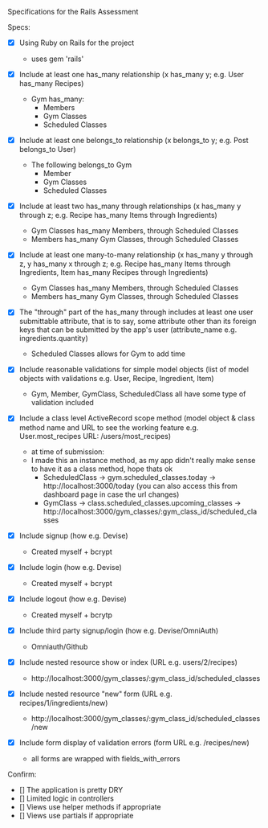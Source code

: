Specifications for the Rails Assessment

Specs:
- [x] Using Ruby on Rails for the project
   - uses gem 'rails'

- [x] Include at least one has_many relationship (x has_many y; e.g. User has_many Recipes) 
   - Gym has_many:
      - Members
      - Gym Classes
      - Scheduled Classes

- [x] Include at least one belongs_to relationship (x belongs_to y; e.g. Post belongs_to User)
   - The following belongs_to Gym
      - Member
      - Gym Classes
      - Scheduled Classes

- [x] Include at least two has_many through relationships (x has_many y through z; e.g. Recipe has_many Items through Ingredients)
   - Gym Classes has_many Members, through Scheduled Classes
   - Members has_many Gym Classes, through Scheduled Classes

- [x] Include at least one many-to-many relationship (x has_many y through z, y has_many x through z; e.g. Recipe has_many Items through Ingredients, Item has_many Recipes through Ingredients)
   - Gym Classes has_many Members, through Scheduled Classes
   - Members has_many Gym Classes, through Scheduled Classes

- [x] The "through" part of the has_many through includes at least one user submittable attribute, that is to say, some attribute other than its foreign keys that can be submitted by the app's user (attribute_name e.g. ingredients.quantity)
   - Scheduled Classes allows for Gym to add time

- [x] Include reasonable validations for simple model objects (list of model objects with validations e.g. User, Recipe, Ingredient, Item)
   - Gym, Member, GymClass, ScheduledClass all have some type of validation included

- [x] Include a class level ActiveRecord scope method (model object & class method name and URL to see the working feature e.g. User.most_recipes URL: /users/most_recipes)
   - at time of submission:
   * I made this an instance method, as my app didn't really make sense to have it as a class method, hope thats ok
      - ScheduledClass -> gym.scheduled_classes.today -> http://localhost:3000/today (you can also access this from dashboard page in case the url changes)
      - GymClass -> class.scheduled_classes.upcoming_classes -> http://localhost:3000/gym_classes/:gym_class_id/scheduled_classes

- [x] Include signup (how e.g. Devise)
   - Created myself + bcrypt
- [x] Include login (how e.g. Devise)
   - Created myself + bcrypt
- [x] Include logout (how e.g. Devise)
   - Created myself + bcrytp

- [x] Include third party signup/login (how e.g. Devise/OmniAuth)
   - Omniauth/Github

- [x] Include nested resource show or index (URL e.g. users/2/recipes)
   - http://localhost:3000/gym_classes/:gym_class_id/scheduled_classes

- [x] Include nested resource "new" form (URL e.g. recipes/1/ingredients/new)
   - http://localhost:3000/gym_classes/:gym_class_id/scheduled_classes/new
- [x] Include form display of validation errors (form URL e.g. /recipes/new)
   - all forms are wrapped with fields_with_errors

Confirm:
- [] The application is pretty DRY
- [] Limited logic in controllers
- [] Views use helper methods if appropriate
- [] Views use partials if appropriate